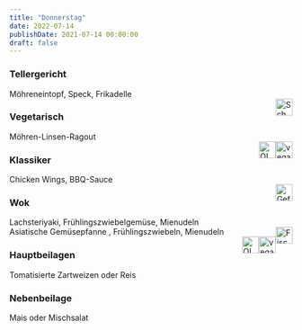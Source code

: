 ```yaml
---
title: "Donnerstag"
date: 2022-07-14
publishDate: 2021-07-14 00:00:00
draft: false
---
```

### Tellergericht  
<div class="flex-container">
<div>Möhreneintopf, Speck, Frikadelle</div><div margin-left="auto"><img loading="lazy" src="../images/Schwein.png" style="float:right;" alt="Schwein.png" height=30px></div></div>

### Vegetarisch  
<div class="flex-container">
<div>Möhren-Linsen-Ragout</div><div margin-left="auto"><img loading="lazy" src="../images/vegan.png" style="float:right;" alt="vegan.png" height=30px><img loading="lazy" src="../images/OLV.png" style="float:right;" alt="OLV.png" height=30px></div></div>

### Klassiker  
<div class="flex-container">
<div>Chicken Wings, BBQ-Sauce</div><div margin-left="auto"><img loading="lazy" src="../images/Geflügel.png" style="float:right;" alt="Geflügel.png" height=30px></div></div>

### Wok  
<div class="flex-container">
<div>Lachsteriyaki, Frühlingszwiebelgemüse, Mienudeln</div><div margin-left="auto"><img loading="lazy" src="../images/Fisch.png" style="float:right;" alt="Fisch.png" height=30px></div></div><div class="flex-container">
<div>Asiatische Gemüsepfanne , Frühlingszwiebeln, Mienudeln</div><div margin-left="auto"><img loading="lazy" src="../images/vegan.png" style="float:right;" alt="vegan.png" height=30px><img loading="lazy" src="../images/OLV.png" style="float:right;" alt="OLV.png" height=30px></div></div>

### Hauptbeilagen  
<div class="flex-container">
<div>Tomatisierte Zartweizen oder Reis </div><div margin-left="auto"></div></div>

### Nebenbeilage  
<div class="flex-container">
<div>Mais oder Mischsalat </div><div margin-left="auto"></div></div>

